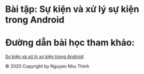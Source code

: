 # Bài tập: Sự kiện và xử lý sự kiện trong Android
# Đường dẫn bài học tham khảo:
<a href="https://ngocminhtran.com/2018/09/24/su-kien-va-xu-ly-su-kien/">Sự kiện và xử lý sự kiện trong Android</a>



© 2020 Copyright by Nguyen Nhu Thinh
